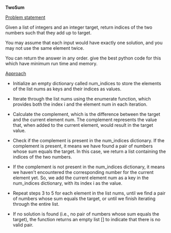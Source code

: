 **TwoSum**

<u>Problem statement</u>

Given a list of integers and an integer target, return indices of the two numbers such that they add up to target.

You may assume that each input would have exactly one solution, and you may not use the same element twice.

You can return the answer in any order.
give the best python code for this which have minimum run time and memory.

<u>Approach</u>

- Initialize an empty dictionary called num_indices to store the elements of the list nums as keys and their indices as values.

- Iterate through the list nums using the enumerate function, which provides both the index i and the element num in each iteration.

- Calculate the complement, which is the difference between the target and the current element num. The complement represents the value that, when added to the current element, would result in the target value.

- Check if the complement is present in the num_indices dictionary. If the complement is present, it means we have found a pair of numbers whose sum equals the target. In this case, we return a list containing the indices of the two numbers.

- If the complement is not present in the num_indices dictionary, it means we haven't encountered the corresponding number for the current element yet. So, we add the current element num as a key in the num_indices dictionary, with its index i as the value.

- Repeat steps 3 to 5 for each element in the list nums, until we find a pair of numbers whose sum equals the target, or
until we finish iterating through the entire list.

- If no solution is found (i.e., no pair of numbers whose sum equals the target), the function returns an empty list [] to indicate that there is no valid pair.